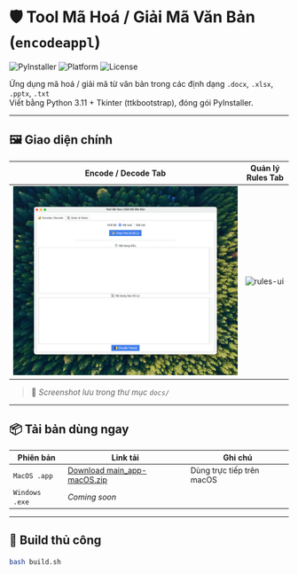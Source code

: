 # 🛡️ Tool Mã Hoá / Giải Mã Văn Bản (`encodeappl`)

![PyInstaller](https://img.shields.io/badge/PyInstaller-✔️-green)
![Platform](https://img.shields.io/badge/MacOS-arm64%20%7C%20x86--64-blue)
![License](https://img.shields.io/badge/License-MIT-lightgrey)

Ứng dụng mã hoá / giải mã từ văn bản trong các định dạng `.docx`, `.xlsx`, `.pptx`, `.txt`  
Viết bằng Python 3.11 + Tkinter (ttkbootstrap), đóng gói PyInstaller.

---

## 🖼️ Giao diện chính

| Encode / Decode Tab | Quản lý Rules Tab |
|----------------------|-------------------|
| ![main-ui](docs/screenshot_main.png) | ![rules-ui](docs/screenshot_rules.png) |

> 📌 *Screenshot lưu trong thư mục `docs/`*

---

## 📦 Tải bản dùng ngay

| Phiên bản | Link tải | Ghi chú |
|----------|----------|--------|
| `MacOS .app` | [Download main_app-macOS.zip](https://github.com/your-username/encodeappl/releases) | Dùng trực tiếp trên macOS |
| `Windows .exe` | _Coming soon_ | |

---

## 🔧 Build thủ công

```bash
bash build.sh
